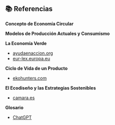 ## 📚 Referencias

**Concepto de Economía Circular**


**Modelos de Producción Actuales y Consumismo**


**La Economía Verde**
- [ayudaenaccion.org](https://ayudaenaccion.org/blog/sostenibilidad/economia-verde/)
- [eur-lex.europa.eu](https://eur-lex.europa.eu/ES/legal-content/glossary/green-economy.html#:~:text=En%202011%2C%20el%20Programa%20de,en%20recursos%20y%20socialmente%20inclusiva»)

**Ciclo de Vida de un Producto**
- [ekohunters.com](https://www.ekohunters.com/es/la-sostenibilidad-a-traves-del-ciclo-de-vida-de-un-producto/?srsltid=AfmBOoqj-WlgRKqxJxcFlcC2_bxHGx4VkFMooPtxITkxfi8PlURz3paJ)


**El Ecodiseño y las Estrategias Sostenibles**
- [camara.es](https://www.camara.es/innovacion-y-competitividad/como-innovar/diseno-sostenible)

**Glosario**
- [ChatGPT](https://chatgpt.com/)
